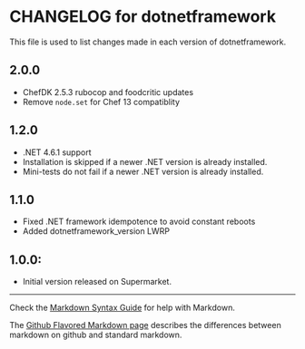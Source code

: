 # CHANGELOG for dotnetframework

This file is used to list changes made in each version of dotnetframework.

## 2.0.0
- ChefDK 2.5.3 rubocop and foodcritic updates
- Remove `node.set` for Chef 13 compatiblity

## 1.2.0
- .NET 4.6.1 support
- Installation is skipped if a newer .NET version is already installed.
- Mini-tests do not fail if a newer .NET version is already installed.

## 1.1.0
- Fixed .NET framework idempotence to avoid constant reboots
- Added dotnetframework_version LWRP

## 1.0.0:
- Initial version released on Supermarket.

- - -
Check the [Markdown Syntax Guide](http://daringfireball.net/projects/markdown/syntax) for help with Markdown.

The [Github Flavored Markdown page](http://github.github.com/github-flavored-markdown/) describes the differences between markdown on github and standard markdown.
